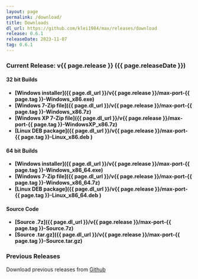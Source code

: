 ```yaml
---
layout: page
permalink: /download/
title: Downloads
dl_url: https://github.com/klei1984/max/releases/download
release: 0.6.1
releaseDate: 2023-11-07
tag: 0.6.1
---
```


### Current Release: v{{ page.release }} ({{ page.releaseDate }})

#### 32 bit Builds
- **[Windows installer]({{ page.dl_url }}/v{{ page.release }}/max-port-{{ page.tag }}-Windows_x86.exe)**
- **[Windows 7-Zip file]({{ page.dl_url }}/v{{ page.release }}/max-port-{{ page.tag }}-Windows_x86.7z)**
- **[Windows XP 7-Zip file]({{ page.dl_url }}/v{{ page.release }}/max-port-{{ page.tag }}-WindowsXP_x86.7z)**
- **[Linux DEB package]({{ page.dl_url }}/v{{ page.release }}/max-port-{{ page.tag }}-Linux_x86.deb )**

#### 64 bit Builds
- **[Windows installer]({{ page.dl_url }}/v{{ page.release }}/max-port-{{ page.tag }}-Windows_x86_64.exe)**
- **[Windows 7-Zip file]({{ page.dl_url }}/v{{ page.release }}/max-port-{{ page.tag }}-Windows_x86_64.7z)**
- **[Linux DEB package]({{ page.dl_url }}/v{{ page.release }}/max-port-{{ page.tag }}-Linux_x86_64.deb )**

#### Source Code
- **[Source .7z]({{ page.dl_url }}/v{{ page.release }}/max-port-{{ page.tag }}-Source.7z)**
- **[Source .tar.gz]({{ page.dl_url }}/v{{ page.release }}/max-port-{{ page.tag }}-Source.tar.gz)**

### Previous Releases

Download previous releases from [Github](https://github.com/klei1984/max/releases)
